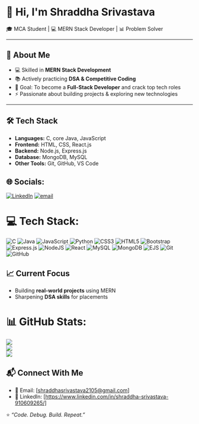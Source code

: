 # 👋 Hi, I'm Shraddha Srivastava

🎓 MCA Student | 💻 MERN Stack Developer | 📊 Problem Solver  

---

## 🚀 About Me  
- 💻 Skilled in **MERN Stack Development**  
- 📚 Actively practicing **DSA & Competitive Coding**  
- 🎯 Goal: To become a **Full-Stack Developer** and crack top tech roles  
- ⚡ Passionate about building projects & exploring new technologies  

---

## 🛠️ Tech Stack  
- **Languages:** C, core Java, JavaScript  
- **Frontend:** HTML, CSS, React.js  
- **Backend:** Node.js, Express.js  
- **Database:** MongoDB, MySQL  
- **Other Tools:** Git, GitHub, VS Code


## 🌐 Socials:
[![LinkedIn](https://img.shields.io/badge/LinkedIn-%230077B5.svg?logo=linkedin&logoColor=white)](https://linkedin.com/in/shraddha-srivastava-910609265) [![email](https://img.shields.io/badge/Email-D14836?logo=gmail&logoColor=white)](mailto:shraddhasrivastava2105@gmail.com) 

# 💻 Tech Stack:
![C](https://img.shields.io/badge/c-%2300599C.svg?style=for-the-badge&logo=c&logoColor=white) ![Java](https://img.shields.io/badge/java-%23ED8B00.svg?style=for-the-badge&logo=openjdk&logoColor=white) ![JavaScript](https://img.shields.io/badge/javascript-%23323330.svg?style=for-the-badge&logo=javascript&logoColor=%23F7DF1E) ![Python](https://img.shields.io/badge/python-3670A0?style=for-the-badge&logo=python&logoColor=ffdd54) ![CSS3](https://img.shields.io/badge/css3-%231572B6.svg?style=for-the-badge&logo=css3&logoColor=white) ![HTML5](https://img.shields.io/badge/html5-%23E34F26.svg?style=for-the-badge&logo=html5&logoColor=white) ![Bootstrap](https://img.shields.io/badge/bootstrap-%238511FA.svg?style=for-the-badge&logo=bootstrap&logoColor=white) ![Express.js](https://img.shields.io/badge/express.js-%23404d59.svg?style=for-the-badge&logo=express&logoColor=%2361DAFB) ![NodeJS](https://img.shields.io/badge/node.js-6DA55F?style=for-the-badge&logo=node.js&logoColor=white) ![React](https://img.shields.io/badge/react-%2320232a.svg?style=for-the-badge&logo=react&logoColor=%2361DAFB) ![MySQL](https://img.shields.io/badge/mysql-4479A1.svg?style=for-the-badge&logo=mysql&logoColor=white) ![MongoDB](https://img.shields.io/badge/MongoDB-%234ea94b.svg?style=for-the-badge&logo=mongodb&logoColor=white) ![EJS](https://img.shields.io/badge/ejs-%23B4CA65.svg?style=for-the-badge&logo=ejs&logoColor=black) ![Git](https://img.shields.io/badge/git-%23F05033.svg?style=for-the-badge&logo=git&logoColor=white) ![GitHub](https://img.shields.io/badge/github-%23121011.svg?style=for-the-badge&logo=github&logoColor=white)

## 📈 Current Focus  
- Building **real-world projects** using MERN  
- Sharpening **DSA skills** for placements  

# 📊 GitHub Stats:
![](https://github-readme-stats.vercel.app/api?username=Shraddha2105&theme=radical&hide_border=false&include_all_commits=true&count_private=false)<br/>
![](https://nirzak-streak-stats.vercel.app/?user=Shraddha2105&theme=radical&hide_border=false)<br/>
![](https://github-readme-stats.vercel.app/api/top-langs/?username=Shraddha2105&theme=radical&hide_border=false&include_all_commits=true&count_private=false&layout=compact)



## 📬 Connect With Me  
- 📧 Email: [shraddhasrivastava2105@gmail.com]  
- 💼 LinkedIn: [https://www.linkedin.com/in/shraddha-srivastava-910609265/]

⭐️ *“Code. Debug. Build. Repeat.”*  

<!-- Proudly created with GPRM ( https://gprm.itsvg.in ) -->
